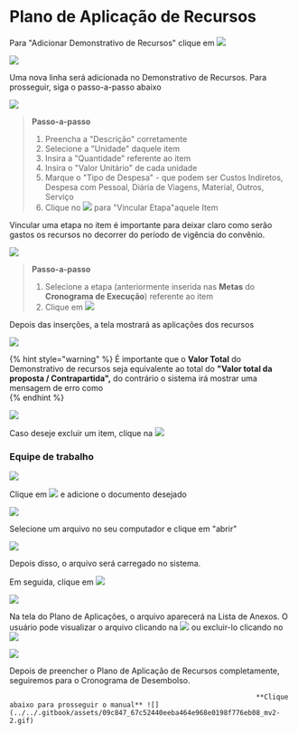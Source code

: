 # Plano de Aplicação de Recursos

Para "Adicionar Demonstrativo de Recursos" clique em ![](../../.gitbook/assets/image%20%2854%29.png) 

![](../../.gitbook/assets/image%20%2862%29.png)

Uma nova linha será adicionada no Demonstrativo de Recursos. Para prosseguir, siga o passo-a-passo abaixo

![](../../.gitbook/assets/image%20%2818%29.png)

> **Passo-a-passo**
>
> 1. Preencha a "Descrição" corretamente
> 2. Selecione a "Unidade" daquele item
> 3. Insira a "Quantidade" referente ao item
> 4. Insira o "Valor Unitário" de cada unidade
> 5. Marque o "Tipo de Despesa" - que podem ser Custos Indiretos, Despesa com Pessoal, Diária de Viagens, Material, Outros, Serviço
> 6. Clique no ![](../../.gitbook/assets/image%20%2827%29.png) para "Vincular Etapa"aquele Item

Vincular uma etapa no item é importante para deixar claro como serão gastos os recursos no decorrer do período de vigência do convênio.

![](../../.gitbook/assets/image%20%2852%29.png)

> **Passo-a-passo**
>
> 1. Selecione a etapa \(anteriormente inserida nas **Metas** do **Cronograma de Execução**\) referente ao item
> 2. Clique em ![](../../.gitbook/assets/image%20%2819%29.png)

Depois das inserções, a tela mostrará as aplicações dos recursos

![](../../.gitbook/assets/image%20%2829%29.png)

{% hint style="warning" %}
É importante que o **Valor Total** do Demonstrativo de recursos seja equivalente ao total do **"Valor total da proposta / Contrapartida",** do contrário o sistema irá mostrar uma mensagem de erro como   
{% endhint %}

![](../../.gitbook/assets/image%20%2851%29.png)

Caso deseje excluir um item, clique na ![](../../.gitbook/assets/image%20%2869%29.png) 

### Equipe de trabalho

![](../../.gitbook/assets/image%20%2823%29.png)

Clique em ![](../../.gitbook/assets/image%20%2847%29.png) e adicione o documento desejado

![](../../.gitbook/assets/image%20%2855%29.png)

Selecione um arquivo no seu computador e clique em "abrir"

![](../../.gitbook/assets/image%20%2812%29.png)

Depois disso, o arquivo será carregado no sistema.

Em seguida, clique em ![](../../.gitbook/assets/icone_salvar.jpg) 

![](../../.gitbook/assets/image%20%2825%29.png)

Na tela do Plano de Aplicações, o arquivo aparecerá na Lista de Anexos. O usuário pode visualizar o arquivo clicando na ![](../../.gitbook/assets/image%20%2840%29.png) ou excluir-lo clicando no ![](../../.gitbook/assets/image%20%2878%29.png) 

![](../../.gitbook/assets/image%20%2857%29.png)

Depois de preencher o Plano de Aplicação de Recursos completamente, seguiremos para o Cronograma de Desembolso. 

                                                                 **Clique abaixo para prosseguir o manual** ![](../../.gitbook/assets/09c847_67c52440eeba464e968e0198f776eb08_mv2-2.gif) 

